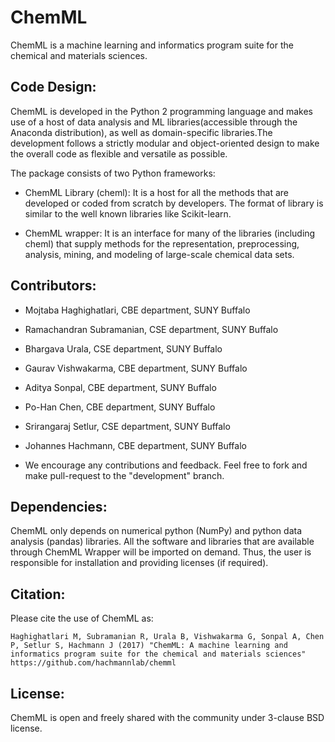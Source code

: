 # ChemML
ChemML is a machine learning and informatics program suite for the chemical and materials sciences.


## Code Design:
ChemML is developed in the Python 2 programming language and makes use of a host of data analysis and ML libraries(accessible through the Anaconda distribution), as well as domain-specific libraries.The development follows a strictly modular and object-oriented design to make the overall code as flexible and versatile as possible.

The package consists of two Python frameworks:

- ChemML Library (cheml):
   It is a host for all the methods that are developed or coded from scratch by developers. The format of library is similar to the well known libraries like Scikit-learn.

- ChemML wrapper:
   It is an interface for many of the libraries (including cheml) that supply methods for the representation, preprocessing, analysis, mining, and modeling of large-scale chemical data sets.

## Contributors:

- Mojtaba Haghighatlari, CBE department, SUNY Buffalo
- Ramachandran Subramanian, CSE department, SUNY Buffalo
- Bhargava Urala, CSE department, SUNY Buffalo
- Gaurav Vishwakarma, CBE department, SUNY Buffalo
- Aditya Sonpal, CBE department, SUNY Buffalo
- Po-Han Chen, CBE department, SUNY Buffalo
- Srirangaraj Setlur, CSE department, SUNY Buffalo
- Johannes Hachmann, CBE department, SUNY Buffalo

- We encourage any contributions and feedback. Feel free to fork and make pull-request to the "development" branch.


## Dependencies:
ChemML only depends on numerical python (NumPy) and python data analysis (pandas) libraries. All the software and libraries
that are available through ChemML Wrapper will be imported on demand. Thus, the user is responsible for installation and providing licenses (if required).

## Citation:
Please cite the use of ChemML as:


    Haghighatlari M, Subramanian R, Urala B, Vishwakarma G, Sonpal A, Chen P, Setlur S, Hachmann J (2017) "ChemML: A machine learning and informatics program suite for the chemical and materials sciences" https://github.com/hachmannlab/chemml


## License:
ChemML is open and freely shared with the community under 3-clause BSD license.




